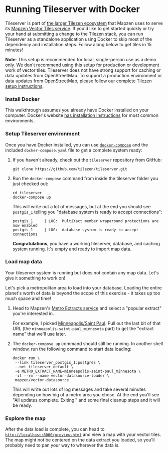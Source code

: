 # Running Tileserver with Docker

Tileserver is part of [the larger Tilezen ecosystem](https://github.com/tilezen/vector-datasource/wiki/Mapzen-Vector-Tile-Service) that Mapzen uses to serve its [Mapzen Vector Tiles service](https://mapzen.com/projects/vector-tiles/). If you'd like to get started quickly or try your hand at submitting a change to the Tilezen stack, you can run Tileserver as a standalone application using Docker to skip most of the dependency and installation steps. Follow along below to get tiles in 15 minutes!

**Note**: This setup is recommended for local, single-person use as a demo only. We don't recommend using this setup for production or development work of vector tiles. Tileserver does not have strong support for caching or data updates from OpenStreetMap. To support a production environment or data updates from OpenStreetMap, please [follow our complete Tilezen setup instructions](https://github.com/tilezen/vector-datasource/wiki/Mapzen-Vector-Tile-Service).

### Install Docker

This walkthrough assumes you already have Docker installed on your computer. Docker's website [has installation instructions](https://docs.docker.com/engine/installation/) for most common environments.

### Setup Tileserver environment

Once you have Docker installed, you can use [`docker-compose`](https://docs.docker.com/compose/) and the included `docker-compose.yaml` file to get a complete system ready:

1. If you haven't already, check out the `tileserver` repository from GitHub:

   ```
   git clone https://github.com/tilezen/tileserver.git
   ```

1. Run the `docker-compose` command from inside the tileserver folder you just checked out:

   ```
   cd tileserver
   docker-compose up
   ```

   This will write out a lot of messages, but at the end you should see `postgis_1` telling you "database system is ready to accept connections":

   ```
   postgis_1     | LOG:  MultiXact member wraparound protections are now enabled
   postgis_1     | LOG:  database system is ready to accept connections
   ```

   **Congratulations**, you have a working tileserver, database, and caching system running. It's empty and ready to import map data.

### Load map data

Your tileserver system is running but does not contain any map data. Let's give it something to work on!

Let's pick a metropolitan area to load into your database. Loading the entire planet's worth of data is beyond the scope of this exercise - it takes up too much space and time!

1. Head to Mapzen's [Metro Extracts service](https://mapzen.com/data/metro-extracts/) and select a "popular extract" you're interested in.

   For example, I picked [Minneapolis/Saint Paul](https://mapzen.com/data/metro-extracts/metro/minneapolis-saint-paul_minnesota/). Pull out the last bit of that URL (the `minneapolis-saint-paul_minnesota` part) to get the "extract name" that we'll use later.

1. The `docker-compose up` command should still be running. In another shell window, run the following command to start data loading:

   ```
   docker run \
    --link tileserver_postgis_1:postgres \
    --net tileserver_default \
    -e METRO_EXTRACT_NAME=minneapolis-saint-paul_minnesota \
    -it --rm --name vector-datasource-loader \
    mapzen/vector-datasource
   ```

   This will write out lots of log messages and take several minutes depending on how big of a metro area you chose. At the end you'll see "All updates complete. Exiting." and some final cleanup steps and it will be ready.

### Explore the map

After the data load is complete, you can head to [`http://localhost:8000/preview.html`](http://localhost:8000/preview.html) and view a map with your vector tiles. The map might not be centered on the data extract you loaded, so you'll probably need to pan your way to wherever the data is.
